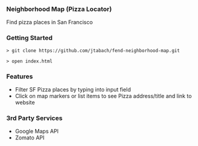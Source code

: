 ### Neighborhood Map (Pizza Locator)

Find pizza places in San Francisco

### Getting Started

`> git clone https://github.com/jtabach/fend-neighborhood-map.git`

`> open index.html`

### Features

- Filter SF Pizza places by typing into input field
- Click on map markers or list items to see Pizza address/title and link to website

### 3rd Party Services

- Google Maps API
- Zomato API
